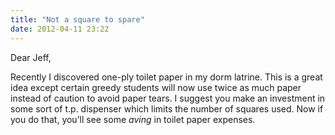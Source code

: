 ```yaml
---
title: "Not a square to spare"
date: 2012-04-11 23:22
---
```

Dear Jeff,

Recently I discovered one-ply toilet paper in my dorm latrine. This is a great idea except certain greedy students will now use twice as much paper instead of caution to avoid paper tears. I suggest you make an investment in some sort of t.p. dispenser which limits the number of squares used. Now if you do that, you’ll see some $aving$ in toilet paper expenses.